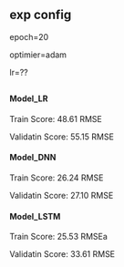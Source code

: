 ## exp config

epoch=20

optimier=adam

lr=??

##

#### Model_LR

Train Score: 48.61 RMSE

Validatin Score: 55.15 RMSE

#### Model_DNN

Train Score: 26.24 RMSE

Validatin Score: 27.10 RMSE


#### Model_LSTM

Train Score: 25.53 RMSEa

Validatin Score: 33.61 RMSE
